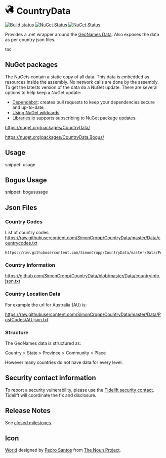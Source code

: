 # <img src="/src/icon.png" height="30px"> CountryData

[![Build status](https://ci.appveyor.com/api/projects/status/bb8461c5js69pn4x/branch/master?svg=true)](https://ci.appveyor.com/project/SimonCropp/australianelectorates)
[![NuGet Status](https://img.shields.io/nuget/v/CountryData.svg?label=CountryData)](https://www.nuget.org/packages/CountryData/)
[![NuGet Status](https://img.shields.io/nuget/v/CountryData.Bogus.svg?label=CountryData.Bogus)](https://www.nuget.org/packages/CountryData.Bogus/)

Provides a .net wrapper around the [GeoNames Data](https://www.geonames.org/). Also exposes the data as per country json files.

toc


## NuGet packages

The NuGets contain a static copy of all data. This data is embedded as resources inside the assembly. No network calls are done by the assembly. To get the latests version of the data do a NuGet update. There are several options to help keep a NuGet update:

 * [Dependabot](https://dependabot.com/): creates pull requests to keep your dependencies secure and up-to-date.
 * [Using NuGet wildcards](https://docs.microsoft.com/en-us/nuget/reference/package-versioning#version-ranges-and-wildcards).
 * [Libraries.io](https://libraries.io/) supports subscribing to NuGet package updates.

https://nuget.org/packages/CountryData/

https://nuget.org/packages/CountryData.Bogus/


## Usage

snippet: usage


## Bogus Usage

snippet: bogususage


## Json Files


### Country Codes

List of country codes: https://raw.githubusercontent.com/SimonCropp/CountryData/master/Data/countrycodes.txt

```
https://raw.githubusercontent.com/SimonCropp/CountryData/master/Data/PostCodes/[CountryCode].json.txt
```


### Country Information

https://github.com/SimonCropp/CountryData/blob/master/Data/countryInfo.json.txt


### Country Location Data

For example the url for Australia (AU) is:

https://raw.githubusercontent.com/SimonCropp/CountryData/master/Data/PostCodes/AU.json.txt


### Structure

The GeoNames data is structured as:

Country > State > Province > Community > Place

However many countries do not have data for every level.


## Security contact information

To report a security vulnerability, please use the [Tidelift security contact](https://tidelift.com/security). Tidelift will coordinate the fix and disclosure.


## Release Notes

See [closed milestones](../../milestones?state=closed).


## Icon

[World](https://thenounproject.com/term/world/956116/) designed by [Pedro Santos](https://thenounproject.com/pedrosantospt3) from [The Noun Project](https://thenounproject.com/pedrosantospt3).
